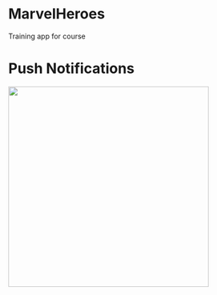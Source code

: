 # MarvelHeroes
Training app for course

# Push Notifications

<img src="https://github.com/Qiraa/MarvelHeroes/assets/95233666/8225a9fe-ee06-4595-b00c-e64a91550bb8" height=400>

